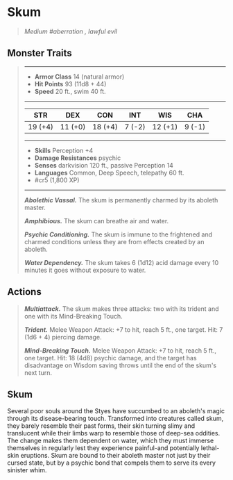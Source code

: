 # Skum
>*Medium #aberration , lawful evil*
## Monster Traits
>___
>- **Armor Class** 14 (natural armor)
>- **Hit Points** 93 (11d8 + 44)
>- **Speed** 20 ft., swim 40 ft.
>___
>|STR|DEX|CON|INT|WIS|CHA|
>|:---:|:---:|:---:|:---:|:---:|:---:|
>|19 (+4)|11 (+0)|18 (+4)|7 (-2)|12 (+1)|9 (-1)|
>___
>- **Skills** Perception +4
>- **Damage Resistances** psychic
>- **Senses** darkvision 120 ft., passive Perception 14
>- **Languages** Common, Deep Speech, telepathy 60 ft.
>- #cr5 (1,800 XP)
>___
>***Abolethic Vassal.*** The skum is permanently charmed by its aboleth master.  
>
>***Amphibious.*** The skum can breathe air and water.  
>
>***Psychic Conditioning.*** The skum is immune to the frightened and charmed conditions unless they are from effects created by an aboleth.  
>
>***Water Dependency.*** The skum takes 6 (1d12) acid damage every 10 minutes it goes without exposure to water.  
>
## Actions
>***Multiattack.*** The skum makes three attacks: two with its trident and one with its Mind-Breaking Touch.  
>
>***Trident.*** Melee Weapon Attack: +7 to hit, reach 5 ft., one target. Hit: 7 (1d6 + 4) piercing damage.  
>
>***Mind-Breaking Touch.*** Melee Weapon Attack: +7 to hit, reach 5 ft., one target. Hit: 18 (4d8) psychic damage, and the target has disadvantage on Wisdom saving throws until the end of the skum's next turn.
## Skum
Several poor souls around the Styes have succumbed to an aboleth's magic through its disease-bearing touch. Transformed into creatures called skum, they barely resemble their past forms, their skin turning slimy and translucent while their limbs warp to resemble those of deep-sea oddities. The change makes them dependent on water, which they must immerse themselves in regularly lest they experience painful-and potentially lethal-skin eruptions. Skum are bound to their aboleth master not just by their cursed state, but by a psychic bond that compels them to serve its every sinister whim.